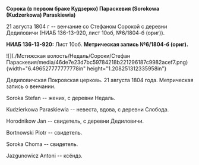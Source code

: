 **Сорока (в первом браке Кудзерко) Параскевия (Sorokowa (Kudzerkowa)
Paraskiewia)**

21 августа 1804 г -- венчание со Стефаном Сорокой с деревни Дедиловичи
(НИАБ 136-13-920, лист 10об, №6/1804-б (ориг)).

**НИАБ 136-13-920:** Лист 10об. **Метрическая запись №6/1804-б (ориг).**

![](./Мстижская волость/Недаль/Сороки/Стефан Параскевия/media/46de7e23d7bc59784218b221296187c9982acef7.png){width="6.496527777777778in"
height="1.208251312335958in"}

Дедиловичская Покровская церковь. 21 августа 1804 года. Метрическая
запись о венчании.

Soroka Stefan -- жених, с деревни Недаль.

Kudzierkowa Paraskiewia -- невеста, вдова, с деревни Слобода.

Horodnikow Jan -- свидетель, с деревни Дедиловичи.

Bortnowski Piotr -- свидетель.

Soroka Choma -- свидетель.

Jazgunowicz Antoni -- ксёндз.
